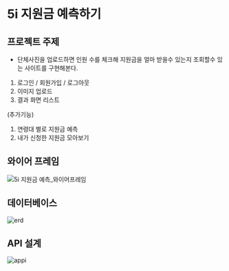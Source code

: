 # 5i 지원금 예측하기

## 프로젝트 주제
* 단체사진을 업로드하면 인원 수를 체크해 지원금을 얼마 받을수 있는지 조회할수 있는 사이트를 구현해본다.
1. 로그인 / 회원가입 / 로그아웃
2. 이미지 업로드 
3. 결과 화면 리스트 

(추가기능)
1. 연령대 별로 지원금 예측
2. 내가 신청한 지원금 모아보기

## 와이어 프레임
![5i 지원금 예측_와이어프레임](https://user-images.githubusercontent.com/113044908/196080540-7524a5a1-72df-449c-afa8-073a540b5db9.PNG)


## 데이터베이스
![erd]()

## API 설계
![appi]()
